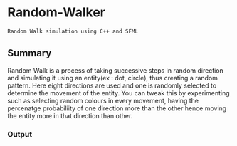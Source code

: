 # Random-Walker
```
Random Walk simulation using C++ and SFML
```
## Summary

Random Walk is a process of taking successive steps in random direction and simulating it using an entity(ex : dot, circle), thus creating a random pattern.
Here eight directions are used and one is randomly selected to determine the movement of the entity. You can tweak this by experimenting such as selecting random colours in every movement, having the percenatge probabiliity of one direction more than the other hence moving the entity more in that direction than other.

### Output



